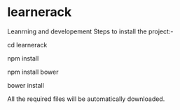 # learnerack
Leanrning and developement
Steps to install the project:-

cd learnerack


npm install



npm install bower 

bower install

All the required files will be automatically downloaded.
